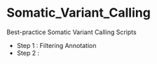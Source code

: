 # Somatic_Variant_Calling
Best-practice Somatic Variant Calling Scripts

- Step 1 : Filtering Annotation
- Step 2 :

